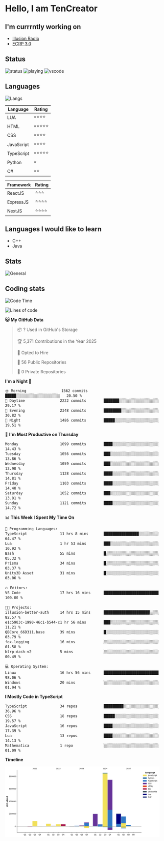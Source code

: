 # Hello, I am TenCreator

## I'm currrntly working on
- [Illusion Radio](https://illusionradio.co.uk/)
- [ECRP 3.0](http://github.com/Emerald-Coast-Roleplay/)

## Status
![status](https://api.statusbadges.me/badge/status/518334475038359555?simple=true&style=for-the-badge)
![playing](https://api.statusbadges.me/badge/playing/518334475038359555?style=for-the-badge)
![vscode](https://api.statusbadges.me/badge/vscode/518334475038359555?style=for-the-badge)

## Languages
![Langs](https://github-readme-stats.vercel.app/api/top-langs/?username=tencreator&layout=compact&theme=radical)


|Language|Rating|
|--------|------|
|LUA|⭐️⭐️⭐️⭐️|
|HTML|⭐️⭐️⭐️⭐️⭐️|
|CSS|⭐️⭐️⭐️⭐️|
|JavaScript|⭐️⭐️⭐️⭐️|
|TypeScript|⭐️⭐️⭐️⭐️⭐️|
|Python|⭐️|
|C#|⭐️⭐️ |

|Framework|Rating|
|--------|------|
|ReactJS|⭐️⭐️⭐|
|ExpressJS|⭐️⭐️⭐️⭐️|
|NextJS|⭐️⭐️⭐⭐️|

## Languages I would like to learn
- C++
- Java

## Stats
![General](https://github-readme-stats.vercel.app/api?username=tencreator&show_icons=true&theme=radical)

## Coding stats

<!--START_SECTION:waka-->
![Code Time](http://img.shields.io/badge/Code%20Time-693%20hrs%2052%20mins-blue)

![Lines of code](https://img.shields.io/badge/From%20Hello%20World%20I%27ve%20Written-2.5%20million%20lines%20of%20code-blue)

**🐱 My GitHub Data** 

> 📦 ? Used in GitHub's Storage 
 > 
> 🏆 5,371 Contributions in the Year 2025
 > 
> 💼 Opted to Hire
 > 
> 📜 56 Public Repositories 
 > 
> 🔑 0 Private Repositories 
 > 
**I'm a Night 🦉** 

```text
🌞 Morning                1562 commits        █████░░░░░░░░░░░░░░░░░░░░   20.50 % 
🌆 Daytime                2222 commits        ███████░░░░░░░░░░░░░░░░░░   29.17 % 
🌃 Evening                2348 commits        ████████░░░░░░░░░░░░░░░░░   30.82 % 
🌙 Night                  1486 commits        █████░░░░░░░░░░░░░░░░░░░░   19.51 % 
```
📅 **I'm Most Productive on Thursday** 

```text
Monday                   1099 commits        ████░░░░░░░░░░░░░░░░░░░░░   14.43 % 
Tuesday                  1056 commits        ███░░░░░░░░░░░░░░░░░░░░░░   13.86 % 
Wednesday                1059 commits        ███░░░░░░░░░░░░░░░░░░░░░░   13.90 % 
Thursday                 1128 commits        ████░░░░░░░░░░░░░░░░░░░░░   14.81 % 
Friday                   1103 commits        ████░░░░░░░░░░░░░░░░░░░░░   14.48 % 
Saturday                 1052 commits        ███░░░░░░░░░░░░░░░░░░░░░░   13.81 % 
Sunday                   1121 commits        ████░░░░░░░░░░░░░░░░░░░░░   14.72 % 
```


📊 **This Week I Spent My Time On** 

```text
💬 Programming Languages: 
TypeScript               11 hrs 8 mins       ████████████████░░░░░░░░░   64.47 % 
Lua                      1 hr 53 mins        ███░░░░░░░░░░░░░░░░░░░░░░   10.92 % 
Bash                     55 mins             █░░░░░░░░░░░░░░░░░░░░░░░░   05.32 % 
Prisma                   34 mins             █░░░░░░░░░░░░░░░░░░░░░░░░   03.37 % 
Unity3D Asset            31 mins             █░░░░░░░░░░░░░░░░░░░░░░░░   03.06 % 

🔥 Editors: 
VS Code                  17 hrs 16 mins      █████████████████████████   100.00 % 

🐱‍💻 Projects: 
illusion-better-auth     14 hrs 15 mins      █████████████████████░░░░   82.57 % 
e1c5903c-1990-46c1-b544-c1 hr 56 mins        ███░░░░░░░░░░░░░░░░░░░░░░   11.21 % 
QBCore_66D311.base       39 mins             █░░░░░░░░░░░░░░░░░░░░░░░░   03.79 % 
fox-logging              16 mins             ░░░░░░░░░░░░░░░░░░░░░░░░░   01.58 % 
blrp-dash-v2             5 mins              ░░░░░░░░░░░░░░░░░░░░░░░░░   00.49 % 

💻 Operating System: 
Linux                    16 hrs 56 mins      █████████████████████████   98.06 % 
Windows                  20 mins             ░░░░░░░░░░░░░░░░░░░░░░░░░   01.94 % 
```

**I Mostly Code in TypeScript** 

```text
TypeScript               34 repos            █████████░░░░░░░░░░░░░░░░   36.96 % 
CSS                      18 repos            █████░░░░░░░░░░░░░░░░░░░░   19.57 % 
JavaScript               16 repos            ████░░░░░░░░░░░░░░░░░░░░░   17.39 % 
Lua                      13 repos            ████░░░░░░░░░░░░░░░░░░░░░   14.13 % 
Mathematica              1 repo              ░░░░░░░░░░░░░░░░░░░░░░░░░   01.09 % 
```



**Timeline**

![Lines of Code chart](https://raw.githubusercontent.com/tencreator/tencreator/main/assets/bar_graph.png)


<!--END_SECTION:waka-->
